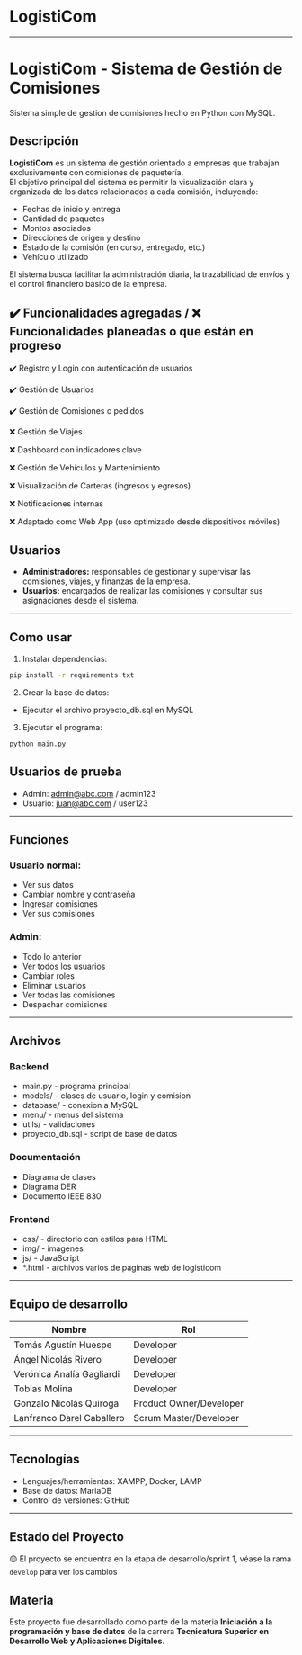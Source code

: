 # LogistiCom

---

# LogistiCom - Sistema de Gestión de Comisiones

Sistema simple de gestion de comisiones hecho en Python con MySQL.

## Descripción

**LogistiCom** es un sistema de gestión orientado a empresas que trabajan exclusivamente con comisiones de paquetería.  
El objetivo principal del sistema es permitir la visualización clara y organizada de los datos relacionados a cada comisión, incluyendo:

- Fechas de inicio y entrega
- Cantidad de paquetes
- Montos asociados
- Direcciones de origen y destino
- Estado de la comisión (en curso, entregado, etc.)
- Vehículo utilizado

El sistema busca facilitar la administración diaria, la trazabilidad de envíos y el control financiero básico de la empresa.

## ✔️ Funcionalidades agregadas / ❌ Funcionalidades planeadas o que están en progreso

✔️​​ Registro y Login con autenticación de usuarios

✔️ Gestión de Usuarios

✔️ Gestión de Comisiones o pedidos

❌ Gestión de Viajes

❌ Dashboard con indicadores clave

❌ Gestión de Vehículos y Mantenimiento

❌ Visualización de Carteras (ingresos y egresos)

❌ Notificaciones internas

❌ Adaptado como Web App (uso optimizado desde dispositivos móviles)

## Usuarios

- **Administradores:** responsables de gestionar y supervisar las comisiones, viajes, y finanzas de la empresa.
- **Usuarios:** encargados de realizar las comisiones y consultar sus asignaciones desde el sistema.

---

## Como usar

1. Instalar dependencias:
```bash
pip install -r requirements.txt
```

2. Crear la base de datos:
- Ejecutar el archivo proyecto_db.sql en MySQL

3. Ejecutar el programa:
```bash
python main.py
```

## Usuarios de prueba

- Admin: admin@abc.com / admin123
- Usuario: juan@abc.com / user123

---

## Funciones

### Usuario normal:
- Ver sus datos
- Cambiar nombre y contraseña
- Ingresar comisiones
- Ver sus comisiones

### Admin:
- Todo lo anterior
- Ver todos los usuarios
- Cambiar roles
- Eliminar usuarios
- Ver todas las comisiones
- Despachar comisiones

---

## Archivos

### Backend

- main.py - programa principal
- models/ - clases de usuario, login y comision
- database/ - conexion a MySQL
- menu/ - menus del sistema
- utils/ - validaciones
- proyecto_db.sql - script de base de datos

### Documentación

- Diagrama de clases
- Diagrama DER
- Documento IEEE 830

### Frontend

- css/ - directorio con estilos para HTML
- img/ - imagenes
- js/ - JavaScript
- *.html - archivos varios de paginas web de logisticom

---

## Equipo de desarrollo
| Nombre | Rol |
|--------|-----|
| Tomás Agustín Huespe | Developer |
| Ángel Nicolás Rivero | Developer |
| Verónica Analía Gagliardi | Developer |
| Tobias Molina | Developer |
| Gonzalo Nicolás Quiroga | Product Owner/Developer |
| Lanfranco Darel Caballero | Scrum Master/Developer |

---

## Tecnologías
- Lenguajes/herramientas: XAMPP, Docker, LAMP
- Base de datos: MariaDB  
- Control de versiones: GitHub  

---

## Estado del Proyecto

🟡 El proyecto se encuentra en la etapa de desarrollo/sprint 1, véase la rama `develop` para ver los cambios 

## Materia

Este proyecto fue desarrollado como parte de la materia **Iniciación a la programación y base de datos** de la carrera **Tecnicatura Superior en Desarrollo Web y Aplicaciones Digitales**.
